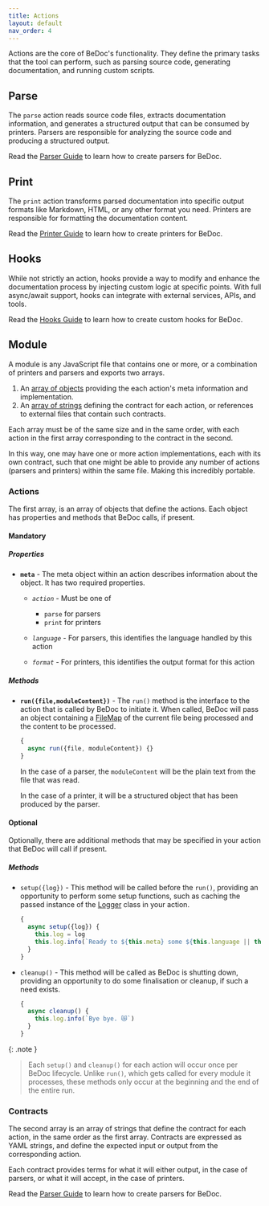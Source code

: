```yaml
---
title: Actions
layout: default
nav_order: 4
---
```


Actions are the core of BeDoc's functionality. They define the primary tasks
that the tool can perform, such as parsing source code, generating
documentation, and running custom scripts.

## Parse

The `parse` action reads source code files, extracts documentation information,
and generates a structured output that can be consumed by printers. Parsers are
responsible for analyzing the source code and producing a structured output.

Read the [Parser Guide](actions/parsers) to learn how to create parsers for
BeDoc.

## Print

The `print` action transforms parsed documentation into specific output formats
like Markdown, HTML, or any other format you need. Printers are responsible for
formatting the documentation content.

Read the [Printer Guide](actions/printers) to learn how to create printers for
BeDoc.

## Hooks

While not strictly an action, hooks provide a way to modify and enhance the
documentation process by injecting custom logic at specific points. With full
async/await support, hooks can integrate with external services, APIs, and
tools.

Read the [Hooks Guide](hooks) to learn how to create custom hooks for BeDoc.

## Module

A module is any JavaScript file that contains one or more, or a combination
of printers and parsers and exports two arrays.

1. An [array of objects](#actions) providing the each action's meta information
   and implementation.
2. An [array of strings](#contracts) defining the contract for each action, or
   references to external files that contain such contracts.

Each array must be of the same size and in the same order, with each action in
the first array corresponding to the contract in the second.

In this way, one may have one or more action implementations, each with its own
contract, such that one might be able to provide any number of actions (parsers
and printers) within the same file. Making this incredibly portable.

### Actions

The first array, is an array of objects that define the actions. Each object
has properties and methods that BeDoc calls, if present.

#### Mandatory

##### Properties

- **`meta`** - The meta object within an action describes information about
  the object. It has two required properties.

  - *`action`* - Must be one of
    - `parse` for parsers
    - `print` for printers

  - *`language`* - For parsers, this identifies the language handled by this
    action
  - *`format`* - For printers, this identifies the output format for this
    action

##### Methods

- **`run({file,moduleContent})`** - The `run()` method is the interface to
  the action that is called by BeDoc to initiate it. When called, BeDoc will
  pass an object containing a [FileMap](/doc/objects/filemap) of the current
  file being processed and the content to be processed.

  ```javascript
  {
    async run({file, moduleContent}) {}
  }
  ```

  In the case of a parser, the `moduleContent` will be the plain text from
  the file that was read.

  In the case of a printer, it will be a structured object that has been
  produced by the parser.

#### Optional

Optionally, there are additional methods that may be specified in your action
that BeDoc will call if present.

##### Methods

- `setup({log})` - This method will be called before the `run()`, providing
  an opportunity to perform some setup functions, such as caching the passed
  instance of the [Logger](/doc/tools/logger) class in your action.

  ```javascript
  {
    async setup({log}) {
      this.log = log
      this.log.info(`Ready to ${this.meta} some ${this.language || this.format}!`)
    }
  }
  ```

- `cleanup()` - This method will be called as BeDoc is shutting down, providing
  an opportunity to do some finalisation or cleanup, if such a need exists.

  ```javascript
  {
    async cleanup() {
      this.log.info(`Bye bye. 😿`)
    }
  }
  ```

{: .note }
> Each `setup()` and `cleanup()` for each action will occur once per
> BeDoc lifecycle. Unlike `run()`, which gets called for every module
> it processes, these methods only occur at the beginning and the end
> of the entire run.

### Contracts

The second array is an array of strings that define the contract for each
action, in the same order as the first array. Contracts are expressed as YAML
strings, and define the expected input or output from the corresponding
action.

Each contract provides terms for what it will either output, in the case of
parsers, or what it will accept, in the case of printers.

Read the [Parser Guide](actions/contracts) to learn how to create parsers for
BeDoc.
